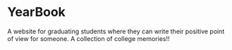 # YearBook
A website for graduating students where they can write their positive point of view for someone. A collection of college memories!!
